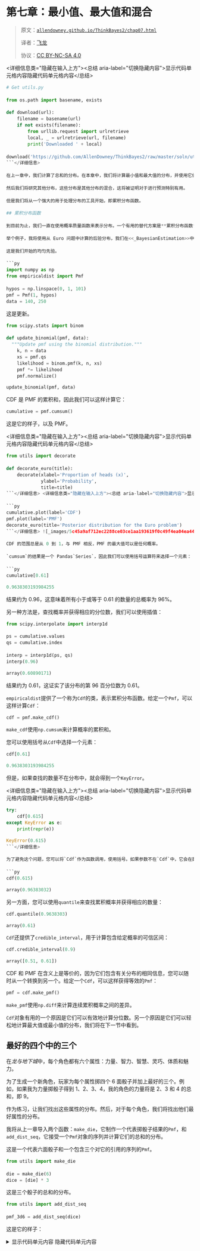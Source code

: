 # 第七章：最小值、最大值和混合

> 原文：[`allendowney.github.io/ThinkBayes2/chap07.html`](https://allendowney.github.io/ThinkBayes2/chap07.html)
> 
> 译者：[飞龙](https://github.com/wizardforcel)
> 
> 协议：[CC BY-NC-SA 4.0](http://creativecommons.org/licenses/by-nc-sa/4.0/)


<详细信息类="隐藏在输入上方"><总结 aria-label="切换隐藏内容">显示代码单元格内容隐藏代码单元格内容</总结>

```py
# Get utils.py

from os.path import basename, exists

def download(url):
    filename = basename(url)
    if not exists(filename):
        from urllib.request import urlretrieve
        local, _ = urlretrieve(url, filename)
        print('Downloaded ' + local)

download('https://github.com/AllenDowney/ThinkBayes2/raw/master/soln/utils.py') 
```</详细信息>

在上一章中，我们计算了总和的分布。在本章中，我们将计算最小值和最大值的分布，并使用它们来解决正向和反向问题。

然后我们将研究其他分布，这些分布是其他分布的混合，这将被证明对于进行预测特别有用。

但是我们将从一个强大的用于处理分布的工具开始，即累积分布函数。

## 累积分布函数

到目前为止，我们一直在使用概率质量函数来表示分布。一个有用的替代方案是**累积分布函数**，或者 CDF。

举个例子，我将使用从 Euro 问题中计算的后验分布，我们在<<_BayesianEstimation>>中计算过。

这是我们开始的均匀先验。

```py
import numpy as np
from empiricaldist import Pmf

hypos = np.linspace(0, 1, 101)
pmf = Pmf(1, hypos)
data = 140, 250 
```

这是更新。

```py
from scipy.stats import binom

def update_binomial(pmf, data):
  """Update pmf using the binomial distribution."""
    k, n = data
    xs = pmf.qs
    likelihood = binom.pmf(k, n, xs)
    pmf *= likelihood
    pmf.normalize() 
```

```py
update_binomial(pmf, data) 
```

CDF 是 PMF 的累积和，因此我们可以这样计算它：

```py
cumulative = pmf.cumsum() 
```

这是它的样子，以及 PMF。

<详细信息类="隐藏在输入上方"><总结 aria-label="切换隐藏内容">显示代码单元格内容隐藏代码单元格内容</总结>

```py
from utils import decorate

def decorate_euro(title):
    decorate(xlabel='Proportion of heads (x)',
             ylabel='Probability',
             title=title) 
```</详细信息> <详细信息类="隐藏在输入上方"><总结 aria-label="切换隐藏内容">显示代码单元格源隐藏代码单元格源</总结>

```py
cumulative.plot(label='CDF')
pmf.plot(label='PMF')
decorate_euro(title='Posterior distribution for the Euro problem') 
```</详细信息> ![_images/5c45a9af712ec2288ce03ce1aa193619f0c49f4ea04ea44c86a7be39fa4344bf.png](img/8858c7133f1f61a9e62a4454609a6f7c.png)

CDF 的范围总是从 0 到 1，与 PMF 相反，PMF 的最大值可以是任何概率。

`cumsum`的结果是一个 Pandas`Series`，因此我们可以使用括号运算符来选择一个元素：

```py
cumulative[0.61] 
```

```py
0.9638303193984255 
```

结果约为 0.96，这意味着所有小于或等于 0.61 的数量的总概率为 96%。

另一种方法是，查找概率并获得相应的分位数，我们可以使用插值：

```py
from scipy.interpolate import interp1d

ps = cumulative.values
qs = cumulative.index

interp = interp1d(ps, qs)
interp(0.96) 
```

```py
array(0.60890171) 
```

结果约为 0.61，这证实了该分布的第 96 百分位数为 0.61。

`empiricaldist`提供了一个称为`Cdf`的类，表示累积分布函数。给定一个`Pmf`，可以这样计算`Cdf`：

```py
cdf = pmf.make_cdf() 
```

`make_cdf`使用`np.cumsum`来计算概率的累积和。

您可以使用括号从`Cdf`中选择一个元素：

```py
cdf[0.61] 
```

```py
0.9638303193984255 
```

但是，如果查找的数量不在分布中，就会得到一个`KeyError`。

<详细信息类="隐藏在输入上方"><总结 aria-label="切换隐藏内容">显示代码单元格内容隐藏代码单元格内容</总结>

```py
try:
    cdf[0.615]
except KeyError as e:
    print(repr(e)) 
```

```py
KeyError(0.615) 
```</详细信息>

为了避免这个问题，您可以将`Cdf`作为函数调用，使用括号。如果参数不在`Cdf`中，它会在数量之间进行插值。

```py
cdf(0.615) 
```

```py
array(0.96383032) 
```

另一方面，您可以使用`quantile`来查找累积概率并获得相应的数量：

```py
cdf.quantile(0.9638303) 
```

```py
array(0.61) 
```

`Cdf`还提供了`credible_interval`，用于计算包含给定概率的可信区间：

```py
cdf.credible_interval(0.9) 
```

```py
array([0.51, 0.61]) 
```

CDF 和 PMF 在含义上是等价的，因为它们包含有关分布的相同信息，您可以随时从一个转换到另一个。给定一个`Cdf`，可以这样获得等效的`Pmf`：

```py
pmf = cdf.make_pmf() 
```

`make_pmf`使用`np.diff`来计算连续累积概率之间的差异。

`Cdf`对象有用的一个原因是它们可以有效地计算分位数。另一个原因是它们可以轻松地计算最大值或最小值的分布，我们将在下一节中看到。

## 最好的四个中的三个

在*龙与地下城*中，每个角色都有六个属性：力量、智力、智慧、灵巧、体质和魅力。

为了生成一个新角色，玩家为每个属性掷四个 6 面骰子并加上最好的三个。例如，如果我为力量掷骰子得到 1、2、3、4，我的角色的力量将是 2、3 和 4 的总和，即 9。

作为练习，让我们找出这些属性的分布。然后，对于每个角色，我们将找出他们最好属性的分布。

我将从上一章导入两个函数：`make_die`，它制作一个代表掷骰子结果的`Pmf`，和`add_dist_seq`，它接受一个`Pmf`对象的序列并计算它们的总和的分布。

这是一个代表六面骰子和一个包含三个对它的引用的序列的`Pmf`。

```py
from utils import make_die

die = make_die(6)
dice = [die] * 3 
```

这是三个骰子的总和的分布。

```py
from utils import add_dist_seq

pmf_3d6 = add_dist_seq(dice) 
```

这是它的样子：

<details class="hide above-input"><summary aria-label="Toggle hidden content">显示代码单元内容 隐藏代码单元内容</summary>

```py
def decorate_dice(title=''):
    decorate(xlabel='Outcome',
             ylabel='PMF',
             title=title) 
```</details> <details class="hide above-input"><summary aria-label="Toggle hidden content">显示代码单元源代码 隐藏代码单元源代码</summary>

```py
pmf_3d6.plot()
decorate_dice('Distribution of attributes') 
```</details> ![_images/b1f86dac2103398c34f875294d89187fb8c4a3b6a4264c52388783f7e9a22047.png](img/7e37d8a631470c69005f16fbdaa90579.png)

如果我们掷四个骰子并加上最好的三个，计算总和的分布会更加复杂。我将通过模拟 10000 次掷骰子来估计分布。

首先，我将创建一个从 1 到 6 的随机值数组，有 10000 行和 4 列：

```py
n = 10000
a = np.random.randint(1, 7, size=(n, 4)) 
```

为了找到每行中最好的三个结果，我将使用`sort`和`axis=1`，这将按升序对行进行排序。

```py
a.sort(axis=1) 
```

最后，我将选择最后三列并将它们相加。

```py
t = a[:, 1:].sum(axis=1) 
```

现在`t`是一个有一列和 10000 行的数组。我们可以这样计算`t`中值的 PMF：

```py
pmf_best3 = Pmf.from_seq(t) 
```

下图显示了三个骰子的总和的分布`pmf_3d6`和四个中最好的三个的分布`pmf_best3`。

<details class="hide above-input"><summary aria-label="Toggle hidden content">显示代码单元源代码 隐藏代码单元源代码</summary>

```py
pmf_3d6.plot(label='sum of 3 dice')
pmf_best3.plot(label='best 3 of 4', ls='--')

decorate_dice('Distribution of attributes') 
```</details> ![_images/c81d2ebe685be4da1dee4a97864b19e76444c6511d3b1bd703324cdefcd580de.png](img/757d927cf7aecda1b1605aaa103c598c.png)

正如你所期望的那样，从四个中选择最好的三个往往会产生更高的值。

接下来我们将找到六个属性的分布，每个属性是四个骰子中最好的三个的总和。

## 最大值

要计算最大值或最小值的分布，我们可以充分利用累积分布函数。首先，我将计算四个中最好的三个的`Cdf`：

```py
cdf_best3 = pmf_best3.make_cdf() 
```

回想一下，`Cdf(x)`是小于或等于`x`的数量的概率之和。等价地，它是从分布中选择的随机值小于或等于`x`的概率。

现在假设我从这个分布中抽取 6 个值。所有 6 个值都小于或等于`x`的概率是`Cdf(x)`的 6 次方，我们可以这样计算：

```py
cdf_best3**6 
```

<details class="hide below-input"><summary aria-label="Toggle hidden content">显示代码单元输出 隐藏代码单元输出</summary>

```py
3     4.665600e-20
4     5.948233e-16
5     3.297304e-12
6     4.139767e-10
7     3.084098e-08
8     1.000000e-06
9     2.248307e-05
10    3.110606e-04
11    2.935667e-03
12    1.706486e-02
13    6.693521e-02
14    1.998047e-01
15    4.212166e-01
16    6.859162e-01
17    9.049950e-01
18    1.000000e+00
dtype: float64 
```</details>

如果所有 6 个值都小于或等于`x`，那意味着它们的最大值小于或等于`x`。因此结果是它们的最大值的 CDF。我们可以这样将其转换为`Cdf`对象：

```py
from empiricaldist import Cdf

cdf_max6 = Cdf(cdf_best3**6) 
```

并且可以这样计算等效的`Pmf`：

<details class="hide above-input"><summary aria-label="Toggle hidden content">显示代码单元内容 隐藏代码单元内容</summary>

```py
pmf_max6 = cdf_max6.make_pmf() 
```</details>

下图显示了结果。

<details class="hide above-input"><summary aria-label="Toggle hidden content">显示代码单元内容 隐藏代码单元内容</summary>

```py
pmf_max6.plot(label='max of 6 attributes')

decorate_dice('Distribution of attributes') 
```

![_images/b6f154ac59d6ddc728ef1c9bc3fe3dfb59a7fbdf969b5313f9b9b2b18bec2104.png](img/0e666254a129209f2f44a89e57af99d2.png)</details>

大多数角色至少有一个属性大于 12；将近 10%的角色属性为 18。

下图显示了我们计算的三个分布的 CDF。

<details class="hide above-input"><summary aria-label="Toggle hidden content">显示代码单元格源代码隐藏代码单元格源代码</summary>

```py
import matplotlib.pyplot as plt

cdf_3d6 = pmf_3d6.make_cdf()
cdf_3d6.plot(label='sum of 3 dice')

cdf_best3 = pmf_best3.make_cdf()
cdf_best3.plot(label='best 3 of 4 dice', ls='--')

cdf_max6.plot(label='max of 6 attributes', ls=':')

decorate_dice('Distribution of attributes')
plt.ylabel('CDF'); 
```</details> ![_images/13e587f63e6680fb43f73d51162d1c4f7e58eac8c77031130d8f60990cd4cf3d.png](img/6c93507d6b4921fe9d32c905372dd581.png)

`Cdf`提供了`max_dist`，它执行相同的计算，所以我们也可以这样计算最大值的`Cdf`：

```py
cdf_max_dist6 = cdf_best3.max_dist(6) 
```

在下一节中，我们将找到最小值的分布。这个过程类似，但稍微复杂一些。在继续之前，看看您是否能弄清楚。

## 最小值

在上一节中，我们计算了角色最佳属性的分布。现在让我们计算最差属性的分布。

计算最小值的分布时，我们将使用**补充 CDF**，我们可以这样计算：

```py
prob_gt = 1 - cdf_best3 
```

如变量名所示，补充 CDF 是分布中的值大于`x`的概率。如果我们从分布中抽取 6 个值，那么 6 个值都大于`x`的概率是：

```py
prob_gt6 = prob_gt**6 
```

如果 6 个值都大于`x`，那么它们的最小值就大于`x`，所以`prob_gt6`是最小值的补充 CDF。这意味着我们可以这样计算最小值的 CDF：

```py
prob_le6 = 1 - prob_gt6 
```

结果是一个代表六个属性的最小值的 CDF 的 Pandas`Series`。我们可以这样将这些值放入`Cdf`对象中：

```py
cdf_min6 = Cdf(prob_le6) 
```

这是它的样子，以及最大值的分布。

<details class="hide above-input"><summary aria-label="Toggle hidden content">显示代码单元格源代码隐藏代码单元格源代码</summary>

```py
cdf_min6.plot(color='C4', label='minimum of 6')
cdf_max6.plot(color='C2', label='maximum of 6', ls=':')
decorate_dice('Minimum and maximum of six attributes')
plt.ylabel('CDF'); 
```</details> ![_images/14d14772b16b978755119cdf3244a50fcd4ecc0f3b27d903f70eed78bc9724ed.png](img/acdca4e46dc16ef0ddd137186b392dd3.png)

`Cdf`提供了`min_dist`，它执行相同的计算，所以我们也可以这样计算最小值的`Cdf`：

```py
cdf_min_dist6 = cdf_best3.min_dist(6) 
```

我们可以确认差异很小。

```py
np.allclose(cdf_min_dist6, cdf_min6) 
```

```py
True 
```

在本章末尾的练习中，您将使用最小值和最大值的分布进行贝叶斯推断。但首先，我们将看看当我们混合分布时会发生什么。

## 混合

在本节中，我将展示如何计算其他分布的混合分布。我将用一些简单的例子解释这意味着什么；然后，更有用的是，我们将看到这些混合是如何用于预测的。

这是受*龙与地下城*启发的另一个例子：

+   假设您的角色一手拿着匕首，一手拿着短剑。

+   在每一轮中，您随机选择两种武器之一攻击怪物。

+   匕首造成一次 4 面骰的伤害；短剑造成一次 6 面骰的伤害。

在每一轮中，您造成的伤害分布是什么？

为了回答这个问题，我将制作一个`Pmf`来表示 4 面和 6 面骰：

```py
d4 = make_die(4)
d6 = make_die(6) 
```

现在，让我们计算您造成 1 点伤害的概率。

+   如果您用匕首攻击，那么概率是 1/4。

+   如果您用短剑攻击，那么概率是 1/6。

因为选择任何一种武器的概率是 1/2，所以总概率是平均值：

```py
prob_1 = (d4(1) + d6(1)) / 2
prob_1 
```

```py
0.20833333333333331 
```

对于结果 2、3 和 4，概率是相同的，但对于 5 和 6，概率是不同的，因为这些结果在 4 面骰中是不可能的。

```py
prob_6 = (d4(6) + d6(6)) / 2
prob_6 
```

```py
0.08333333333333333 
```

要计算混合的分布，我们可以循环遍历可能的结果并计算它们的概率。

但我们可以使用`+`运算符进行相同的计算：

```py
mix1 = (d4 + d6) / 2 
```

这是这些分布的混合的样子。

<details class="hide above-input"><summary aria-label="Toggle hidden content">显示代码单元格源代码隐藏代码单元格源代码</summary>

```py
mix1.bar(alpha=0.7)
decorate_dice('Mixture of one 4-sided and one 6-sided die') 
```</details> ![_images/8b9a1606de2696f9eb941323b7a4be46212549d4fdb795c058aaec06b86cbd3f.png](img/40dffb285e73a6b0eff9077d69b38935.png)

现在假设您正在与三只怪物战斗：

+   一种是狼牙棒，造成一次 4 面骰的伤害。

+   一种是狼牙棒，造成一次 6 面骰的伤害。

+   还有一种是长棍，也造成一次 6 面骰的伤害。

因为近战是无序的，每轮你都会被这些怪物中的一个攻击，随机选择。为了找到他们造成的伤害分布，我们可以计算分布的加权平均值，就像这样：

```py
mix2 = (d4 + 2*d6) / 3 
```

这个分布是一个 4 面的骰子和两个 6 面的骰子的混合物。这就是它的样子。

<details class="hide above-input"><summary aria-label="Toggle hidden content">显示代码单元格源代码隐藏代码单元格源代码</summary>

```py
mix2.bar(alpha=0.7)
decorate_dice('Mixture of one 4-sided and two 6-sided die') 
```</details> ![_images/f60dbbf72b2cde8995df0cfb2c309eecf89fcb9825a5732787fa643e88135f47.png](img/fb9aedc2a225a006fe335ec5227f1d09.png)

在本节中，我们使用了`+`运算符，它将分布中的概率相加，不要与`Pmf.add_dist`混淆，后者计算分布的总和的分布。

为了展示区别，我将使用`Pmf.add_dist`来计算每轮造成的总伤害分布，这是两个混合物的总和：

```py
total_damage = Pmf.add_dist(mix1, mix2) 
```

这就是它的样子。

```py
total_damage.bar(alpha=0.7)
decorate_dice('Total damage inflicted by both parties') 
```

![_images/6cceb610ad3888a89dfb4a009a3ba37adb57e3f14e404a9ae1d00ef8d6792131.png](img/36ea8b551bbb3ffb6e6d20dde00e88bc.png)

## 一般混合物

在前一节中，我们以一种*特设*的方式计算了混合物。现在我们将看到一个更一般的解决方案。在以后的章节中，我们将使用这个解决方案来为现实世界的问题生成预测，而不仅仅是角色扮演游戏。但是如果你能忍耐一下，我们将在下一节继续上一个例子。

假设又有三个怪物加入战斗，每个怪物都有一把造成 8 面骰子伤害的战斧。仍然，每轮只有一个怪物随机攻击，所以他们造成的伤害是一个混合物：

+   一个 4 面的骰子，

+   两个 6 面的骰子，和

+   三个 8 面的骰子。

我将使用`Pmf`来表示一个随机选择的怪物：

```py
hypos = [4,6,8]
counts = [1,2,3]
pmf_dice = Pmf(counts, hypos)
pmf_dice.normalize()
pmf_dice 
```

|  | probs |
| --- | --- |
| 4 | 0.166667 |
| 6 | 0.333333 |
| 8 | 0.500000 |

这个分布代表了我们将掷骰子的面数以及掷每个面的概率。例如，六个怪物中的一个有一把匕首，所以我们掷一个 4 面的骰子的概率是$1/6$。

接下来我将制作一个`Pmf`对象序列来表示骰子：

```py
dice = [make_die(sides) for sides in hypos] 
```

为了计算混合物的分布，我将使用`pmf_dice`中的概率计算骰子的加权平均值。

为了简洁地表达这个计算，将分布放入 Pandas 的`DataFrame`中是很方便的：

```py
import pandas as pd

pd.DataFrame(dice) 
```

|  | 1 | 2 | 3 | 4 | 5 | 6 | 7 | 8 |
| --- | --- | --- | --- | --- | --- | --- | --- | --- |
| 0 | 0.250000 | 0.250000 | 0.250000 | 0.250000 | NaN | NaN | NaN | NaN |
| 1 | 0.166667 | 0.166667 | 0.166667 | 0.166667 | 0.166667 | 0.166667 | NaN | NaN |
| 2 | 0.125000 | 0.125000 | 0.125000 | 0.125000 | 0.125000 | 0.125000 | 0.125 | 0.125 |

结果是一个`DataFrame`，每个分布一行，每个可能的结果一列。不是所有的行都是相同的长度，所以 Pandas 用特殊值`NaN`填充额外的空格，`NaN`代表“不是一个数字”。我们可以使用`fillna`将`NaN`值替换为 0。

下一步是将每一行乘以`pmf_dice`中的概率，如果我们将矩阵转置，使分布沿列而不是行进行，这样做会更容易：

```py
df = pd.DataFrame(dice).fillna(0).transpose() 
```

<details class="hide above-input"><summary aria-label="Toggle hidden content">显示代码单元格内容隐藏代码单元格内容</summary>

```py
df 
```

|  | 0 | 1 | 2 |
| --- | --- | --- | --- |
| 1 | 0.25 | 0.166667 | 0.125 |
| 2 | 0.25 | 0.166667 | 0.125 |
| 3 | 0.25 | 0.166667 | 0.125 |
| 4 | 0.25 | 0.166667 | 0.125 |
| 5 | 0.00 | 0.166667 | 0.125 |
| 6 | 0.00 | 0.166667 | 0.125 |
| 7 | 0.00 | 0.000000 | 0.125 |

| 8 | 0.00 | 0.000000 | 0.125 |</details>

现在我们可以乘以`pmf_dice`中的概率：

```py
df *= pmf_dice.ps 
```

```py
df 
```

|  | 0 | 1 | 2 |
| --- | --- | --- | --- |
| 1 | 0.041667 | 0.055556 | 0.0625 |
| 2 | 0.041667 | 0.055556 | 0.0625 |
| 3 | 0.041667 | 0.055556 | 0.0625 |
| 4 | 0.041667 | 0.055556 | 0.0625 |
| 5 | 0.000000 | 0.055556 | 0.0625 |
| 6 | 0.000000 | 0.055556 | 0.0625 |
| 7 | 0.000000 | 0.000000 | 0.0625 |
| 8 | 0.000000 | 0.000000 | 0.0625 |

然后将加权分布相加：

```py
df.sum(axis=1) 
```

<details class="hide below-input"><summary aria-label="Toggle hidden content">显示代码单元格输出隐藏代码单元格输出</summary>

```py
1    0.159722
2    0.159722
3    0.159722
4    0.159722
5    0.118056
6    0.118056
7    0.062500
8    0.062500
dtype: float64 
```</details>

参数`axis=1`表示我们要沿着行求和。结果是一个 Pandas`Series`。

将所有内容放在一起，这是一个制作加权分布混合的函数。

```py
def make_mixture(pmf, pmf_seq):
  """Make a mixture of distributions."""
    df = pd.DataFrame(pmf_seq).fillna(0).transpose()
    df *= np.array(pmf)
    total = df.sum(axis=1)
    return Pmf(total) 
```

第一个参数是一个从每个假设到概率的`Pmf`，第二个参数是一个`Pmf`对象的序列，每个假设一个。我们可以这样调用它： 

```py
mix = make_mixture(pmf_dice, dice) 
```

这就是它的样子。

<details class="hide above-input"><summary aria-label="Toggle hidden content">显示代码单元格源隐藏代码单元格源</summary>

```py
mix.bar(label='mixture', alpha=0.6)
decorate_dice('Distribution of damage with three different weapons') 
```</details> ![_images/d1fd9f0edbd24a8c55e791574bac33f0b435f9d025cd1150a1bd483616ed0728.png](img/0bba9ae4868d2cfd8f0f1244e4c0a7d0.png)

在本节中，我使用了 Pandas，使得`make_mixture`简洁、高效，并且希望不太难理解。在本章末尾的练习中，你将有机会练习混合，我们将在下一章中再次使用`make_mixture`。

## 摘要

本章介绍了`Cdf`对象，它表示累积分布函数（CDF）。

`Pmf`和相应的`Cdf`在含有相同信息的意义上是等价的，因此你可以从一个转换为另一个。

它们之间的主要区别是性能：一些操作使用`Pmf`更快更容易，而另一些操作使用`Cdf`更快。

在本章中，我们使用`Cdf`对象来计算最大值和最小值的分布；如果我们已知最大值或最小值作为数据，这些分布对推断是有用的。你将在练习中看到一些例子，并在未来的章节中也会看到。我们还计算了分布的混合，我们将在下一章中用来进行预测。

但首先你可能想要做这些练习。

## 练习

**练习：** 当你生成一个 D&D 角色时，你可以使用“标准数组”而不是掷骰子，标准数组是 15、14、13、12、10 和 8。你认为使用标准数组还是（真的）掷骰子更好？

将标准数组中的值的分布与我们计算出的四个中的最好三个的分布进行比较：

+   哪个分布的平均值更高？使用`mean`方法。

+   哪个分布的标准差更高？使用`std`方法。

+   标准数组中的最小值为 8。对于每个属性，获得小于 8 的值的概率是多少？如果你掷骰子六次，你至少有一个属性小于 8 的概率是多少？

+   标准数组中的最大值为 15。对于每个属性，获得大于 15 的值的概率是多少？如果你掷骰子六次，你至少有一个属性大于 15 的概率是多少？

为了让你开始，这里有一个代表标准数组中属性分布的`Cdf`：

<details class="hide above-input"><summary aria-label="Toggle hidden content">显示代码单元格内容隐藏代码单元格内容</summary>

```py
standard = [15,14,13,12,10,8]
cdf_standard = Cdf.from_seq(standard) 
```</details>

我们可以将其与通过掷四个骰子并将最好的三个相加得到的属性分布进行比较。

<details class="hide above-input"><summary aria-label="Toggle hidden content">显示代码单元格内容隐藏代码单元格内容</summary>

```py
cdf_best3.plot(label='best 3 of 4', color='C1', ls='--')
cdf_standard.step(label='standard set', color='C7')

decorate_dice('Distribution of attributes')
plt.ylabel('CDF'); 
```

![_images/3b22f1492c17d517017af56424e1abf8d3eaa73a10290cac1682da19a5d0ef68.png](img/0413adb1051fcca69801202f0f55674d.png)</details>

我将`cdf_standard`绘制为阶梯函数，以更清楚地显示它只包含了少量的数量。

<details class="hide above-input"><summary aria-label="Toggle hidden content">显示代码单元格内容隐藏代码单元格内容</summary>

```py
# Solution

# Here are the means
cdf_best3.mean(), cdf_standard.mean() 
```

```py
(12.296699999999998, 12.0) 
```</details> <details class="hide above-input"><summary aria-label="Toggle hidden content">显示代码单元格内容隐藏代码单元格内容</summary>

```py
# Solution

# And the standard deviations
cdf_best3.std(), cdf_standard.std() 
```

```py
(2.8381101299984817, 2.3804761428476167) 
```</details> <details class="hide above-input"><summary aria-label="Toggle hidden content">显示代码单元格内容隐藏代码单元格内容</summary>

```py
# Solution

# Here's the probability that a single attribute is less than 8
cdf_best3.lt_dist(8) 
```

```py
0.055999999999999994 
```</details> <details class="hide above-input"><summary aria-label="Toggle hidden content">显示代码单元格内容隐藏代码单元格内容</summary>

```py
# Solution

# And the probability that a single attribute is greater than 15
cdf_best3.gt_dist(15) 
```

```py
0.13419999999999999 
```</details> <details class="hide above-input"><summary aria-label="Toggle hidden content">显示代码单元格内容隐藏代码单元格内容</summary>

```py
# Solution

# Here are two ways to compute the probability that at
# least one attribute is less than 8
cdf_min6.lt_dist(8), 1 - (1-cdf_best3.lt_dist(8))**6 
```

```py
(0.2923280761096768, 0.2923280761096768) 
```</details> <details class="hide above-input"><summary aria-label="Toggle hidden content">显示代码单元格内容隐藏代码单元格内容</summary>

```py
# Solution

# And two ways to compute the probability that at least
# one attribute is greater than 15
cdf_max6.gt_dist(15), 1 - (1-cdf_best3.gt_dist(15))**6 
```

```py
(0.5787833897023915, 0.5787833897023917) 
```</details>

**练习：**假设你正在与三个怪物战斗：

+   一个用短剑武装，造成 6 面骰子的伤害，

+   一个用战斧武装，造成 8 面骰子的伤害，

+   一个用阔剑武装，造成 10 面骰子的伤害。

其中一个怪物随机选择攻击你，并造成 1 点伤害。

你认为是哪个怪物？计算每个怪物是攻击者的后验概率。

如果同一个怪物再次攻击你，你受到 6 点伤害的概率是多少？

提示：计算后验分布，就像我们以前做过的那样，并将其作为`make_mixture`的一个参数传递。

<details class="hide above-input"><summary aria-label="Toggle hidden content">显示代码单元格内容隐藏代码单元格内容</summary>

```py
# Solution

# Here's what we believe about the dice after seeing the data

hypos = [6, 8, 10]
prior = Pmf(1, hypos)
likelihood = 1/prior.qs
posterior = prior * likelihood
posterior.normalize()
posterior 
```

|  | 概率 |
| --- | --- |
| 6 0.425532 |
| 8 0.319149 |

| 10 | 0.255319 |</details> <details class="hide above-input"><summary aria-label="Toggle hidden content">显示代码单元格内容隐藏代码单元格内容</summary>

```py
# Solution

# Here's a sequence that represents the three dice

d6 = make_die(6)
d8 = make_die(8)
d10 = make_die(10)

dice = d6, d8, d10 
```</details> <details class="hide above-input"><summary aria-label="Toggle hidden content">显示代码单元格内容隐藏代码单元格内容</summary>

```py
# Solution

# And here's a mixture of the three dice, weighting
# each one with the probability from the posterior distribution

mix3 = make_mixture(posterior, dice)
mix3.bar() 
```

![_images/3231b49676e5e552b7acffd5e5afd5d9c65961bec5ee73f35ab02ea8cbc004e6.png](img/bc26d662574ca89e65b2ecd142584a7a.png)</details><details class="hide above-input"><summary aria-label="Toggle hidden content">显示代码单元格内容隐藏代码单元格内容</summary>

```py
# Solution

# From the mixture, we can pull out the probability of
# rolling a 6.

mix3[6] 
```

```py
0.13634751773049647 
```</details>

**练习：**亨利·庞加莱是一位法国数学家，他在 1900 年左右在索邦大学任教。关于他的以下轶事可能是虚构的，但它构成了一个有趣的概率问题。

据说庞加莱怀疑他当地的面包店出售的面包比宣传的 1 公斤还要轻，所以他每天买一条面包，带回家称重。一年结束时，他绘制了他的测量分布，并表明它符合均值为 950 克，标准差为 50 克的正态分布。他把这个证据带给了面包警察，警告了面包师傅。

在接下来的一年里，庞加莱继续每天称重他的面包。一年结束时，他发现平均重量是 1000 克，正如应该的那样，但他再次向面包警察投诉，这次他们罚了面包师。

为什么？因为新分布的形状是不对称的。与正态分布不同，它向右倾斜，这与面包师仍在制作 950 克面包，但故意给庞加莱更重的面包的假设一致。

看看这个轶事是否可信，假设当面包师看到庞加莱来时，他举起`n`条面包并给庞加莱最重的一条。面包师必须举起多少条面包才能使最大 1000 克的平均值？

为了让你开始，我将从具有给定参数的正态分布生成一年的数据。

<details class="hide above-input"><summary aria-label="Toggle hidden content">显示代码单元格内容隐藏代码单元格内容</summary>

```py
mean = 950
std = 50

np.random.seed(17)
sample = np.random.normal(mean, std, size=365) 
```</details> <details class="hide above-input"><summary aria-label="Toggle hidden content">显示代码单元格内容 隐藏代码单元格内容</summary>

```py
# Solution

# Here's the mean of the maximum of `n` loaves,
# for a range of values of `n`

cdf = Cdf.from_seq(sample)

for n in range(2, 6):
    cdf_max = cdf.max_dist(n)
    print(n, cdf_max.mean()) 
```

```py
2 978.4666876067706
3 992.7589004318227
4 1002.0372868686195
5 1008.8226939493089 
```</details> <details class="hide above-input"><summary aria-label="Toggle hidden content">显示代码单元格内容 隐藏代码单元格内容</summary>

```py
# Solution

# It looks like hefting 4 loaves is enough to get the mean over 1000,
# so the story is not entirely implausible.

# Here's what the distribution of the maximum looks like, compared
# to the actual distribution of weights.

cdf.plot(label='one loaf')
cdf.max_dist(4).plot(label='maximum of four loaves')

decorate(xlabel='Weight in grams',
         ylabel='CDF') 
```

![_images/57c85f62be8c20d60381e7e6da0fa30582fd9c72ffe89769e158ad5a12426644.png](img/aee57c7ae72c68509f6035814eced875.png)</details>
